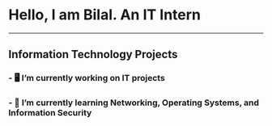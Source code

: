 ## <h1>Hello, I am Bilal. An IT Intern</h1>
---------------------------------------------------------------------------------------
<h2>Information Technology Projects</h2>
<h3> - 🖥 I’m currently working on IT projects</h3>
<h3> - 📖 I’m currently learning Networking, Operating Systems, and Information Security</h3>

<!-- 🖥📗📘📕📖
**lilox9/lilox9** is a ✨ _special_ ✨ repository because its `README.md` (this file) appears on your GitHub profile.

Here are some ideas to get you started:



- 👯 I’m looking to collaborate on ...
- 🤔 I’m looking for help with ...
- 💬 Ask me about ...
- 📫 How to reach me: ...
- 😄 Pronouns: ...
- ⚡ Fun fact: ...
-->
